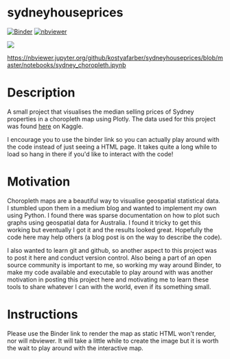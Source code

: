 # sydneyhouseprices 
[![Binder](https://mybinder.org/badge_logo.svg)](https://mybinder.org/v2/gh/kostyafarber/sydneyhouseprices/HEAD?urlpath=lab)
[![nbviewer](https://raw.githubusercontent.com/jupyter/design/master/logos/Badges/nbviewer_badge.svg)](https://nbviewer.jupyter.org/github/kostyafarber/sydneyhouseprices/blob/master/notebooks/sydney_choropleth.ipynb)

![](/images/choropleth-gif.gif)

https://nbviewer.jupyter.org/github/kostyafarber/sydneyhouseprices/blob/master/notebooks/sydney_choropleth.ipynb
# Description

A small project that visualises the median selling prices of Sydney properties in a choropleth map using Plotly. The data used for this project was found [here](https://www.kaggle.com/mihirhalai/sydney-house-prices/activity>) on Kaggle.

I encourage you to use the binder link so you can actually play around with the code instead of just seeing a HTML page. It takes quite a long while to load so hang in there if you'd like to interact with the code!

# Motivation

Choropleth maps are a beautiful way to visualise geospatial statistical data. I stumbled upon them in a medium blog and wanted to implement my own using Python. I found there was sparse documentation on how to plot such graphs using geospatial data for Australia. I found it tricky to get this working but eventually I got it and the results looked great. Hopefully the code here may help others (a blog post is on the way to describe the code).

I also wanted to learn git and github, so another aspect to this project was to post it here and conduct version control. Also being a part of an open source community is important to me, so working my way around Binder, to make my code available and executable to play around with was another motivation in posting this project here and motivating me to learn these tools to share whatever I can with the world, even if its something small.

# Instructions
Please use the Binder link to render the map as static HTML won't render, nor will nbviewer. It will take a little while to create the image but it is worth the wait to play around with the interactive map.
